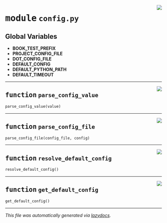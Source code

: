 <!-- markdownlint-disable -->

<a href="../booktest/config.py#L0"><img align="right" style="float:right;" src="https://img.shields.io/badge/-source-cccccc?style=flat-square"></a>

# <kbd>module</kbd> `config.py`




**Global Variables**
---------------
- **BOOK_TEST_PREFIX**
- **PROJECT_CONFIG_FILE**
- **DOT_CONFIG_FILE**
- **DEFAULT_CONFIG**
- **DEFAULT_PYTHON_PATH**
- **DEFAULT_TIMEOUT**

---

<a href="../booktest/config.py#L24"><img align="right" style="float:right;" src="https://img.shields.io/badge/-source-cccccc?style=flat-square"></a>

## <kbd>function</kbd> `parse_config_value`

```python
parse_config_value(value)
```






---

<a href="../booktest/config.py#L33"><img align="right" style="float:right;" src="https://img.shields.io/badge/-source-cccccc?style=flat-square"></a>

## <kbd>function</kbd> `parse_config_file`

```python
parse_config_file(config_file, config)
```






---

<a href="../booktest/config.py#L43"><img align="right" style="float:right;" src="https://img.shields.io/badge/-source-cccccc?style=flat-square"></a>

## <kbd>function</kbd> `resolve_default_config`

```python
resolve_default_config()
```






---

<a href="../booktest/config.py#L68"><img align="right" style="float:right;" src="https://img.shields.io/badge/-source-cccccc?style=flat-square"></a>

## <kbd>function</kbd> `get_default_config`

```python
get_default_config()
```








---

_This file was automatically generated via [lazydocs](https://github.com/ml-tooling/lazydocs)._
